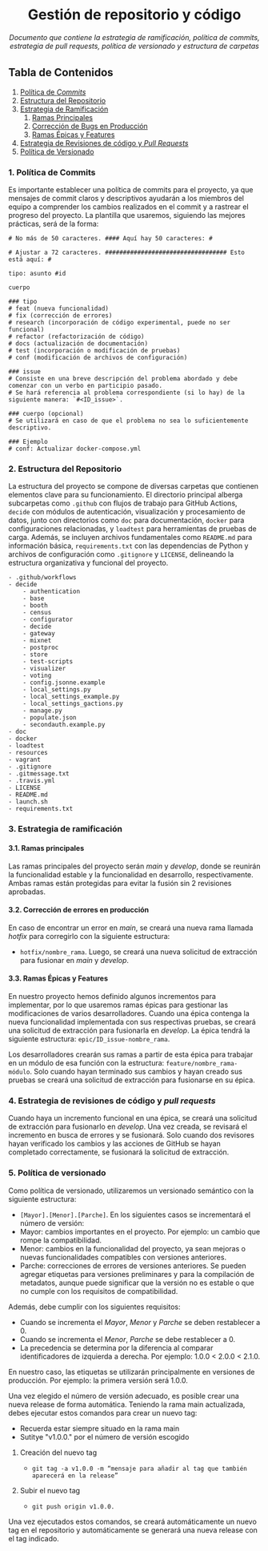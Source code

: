 <h1 align="center">Gestión de repositorio y código</h1>
<h6 align="center">Documento que contiene la estrategia de ramificación, política de commits, estrategia de pull requests, política de versionado y estructura de carpetas</h6>

## Tabla de Contenidos

1. [Política de *Commits*](#id1)
2. [Estructura del Repositorio](#id2)
3. [Estrategia de Ramificación](#id3)
    1. [Ramas Principales](#id3.1)
    2. [Corrección de Bugs en Producción](#id3.2)
    3. [Ramas Épicas y Features](#id3.3)
4. [Estrategia de Revisiones de código y *Pull Requests*](#id4)
5. [Política de Versionado](#id5)

 <div id='id1'/>

### 1. Política de Commits
Es importante establecer una política de commits para el proyecto, ya que mensajes de commit claros y descriptivos ayudarán a los miembros del equipo a comprender los cambios realizados en el commit y a rastrear el progreso del proyecto. La plantilla que usaremos, siguiendo las mejores prácticas, será de la forma:

```
# No más de 50 caracteres. #### Aquí hay 50 caracteres: #

# Ajustar a 72 caracteres. ################################## Esto está aquí: #

tipo: asunto #id

cuerpo

### tipo
# feat (nueva funcionalidad)
# fix (corrección de errores)
# research (incorporación de código experimental, puede no ser funcional)
# refactor (refactorización de código)
# docs (actualización de documentación)
# test (incorporación o modificación de pruebas)
# conf (modificación de archivos de configuración)

### issue
# Consiste en una breve descripción del problema abordado y debe comenzar con un verbo en participio pasado.
# Se hará referencia al problema correspondiente (si lo hay) de la siguiente manera: `#<ID_issue>`.

### cuerpo (opcional)
# Se utilizará en caso de que el problema no sea lo suficientemente descriptivo.

### Ejemplo
# conf: Actualizar docker-compose.yml
```
<div id='id2'/>

### 2. Estructura del Repositorio
La estructura del proyecto se compone de diversas carpetas que contienen elementos clave para su funcionamiento. El directorio principal alberga subcarpetas como `.github` con flujos de trabajo para GitHub Actions, `decide` con módulos de autenticación, visualización y procesamiento de datos, junto con directorios como `doc` para documentación, `docker` para configuraciones relacionadas, y `loadtest` para herramientas de pruebas de carga. Además, se incluyen archivos fundamentales como `README.md` para información básica, `requirements.txt` con las dependencias de Python y archivos de configuración como `.gitignore` y `LICENSE`, delineando la estructura organizativa y funcional del proyecto.

```
- .github/workflows
- decide
	- authentication
	- base
	- booth
	- census
	- configurator
	- decide
	- gateway
	- mixnet
	- postproc
	- store
	- test-scripts
	- visualizer
	- voting
	- config.jsonne.example
	- local_settings.py
	- local_settings_example.py
	- local_settings_gactions.py
	- manage.py
	- populate.json
	- secondauth.example.py
- doc
- docker
- loadtest
- resources
- vagrant
- .gitignore
- .gitmessage.txt
- .travis.yml
- LICENSE
- README.md
- launch.sh
- requirements.txt
```
<div id='id3'/>

### 3. Estrategia de ramificación
<div id='id3.1'/>

#### 3.1. Ramas principales

Las ramas principales del proyecto serán *main* y *develop*, donde se reunirán la funcionalidad estable y la funcionalidad en desarrollo, respectivamente. Ambas ramas están protegidas para evitar la fusión sin 2 revisiones aprobadas.

<div id='id3.2'/>

#### 3.2. Corrección de errores en producción

En caso de encontrar un error en *main*, se creará una nueva rama llamada *hotfix* para corregirlo con la siguiente estructura:
- `hotfix/nombre_rama`.
Luego, se creará una nueva solicitud de extracción para fusionar en *main* y *develop*.

<div id='id3.3'/>

#### 3.3. Ramas Épicas y Features

En nuestro proyecto hemos definido algunos incrementos para implementar, por lo que usaremos ramas épicas para gestionar las modificaciones de varios desarrolladores. Cuando una épica contenga la nueva funcionalidad implementada con sus respectivas pruebas, se creará una solicitud de extracción para fusionarla en *develop*. La épica tendrá la siguiente estructura: `epic/ID_issue-nombre_rama`.

Los desarrolladores crearán sus ramas a partir de esta épica para trabajar en un módulo de esa función con la estructura: `feature/nombre_rama-módulo`. Solo cuando hayan terminado sus cambios y hayan creado sus pruebas se creará una solicitud de extracción para fusionarse en su épica.

<div id='id4'/>

### 4. Estrategia de revisiones de código y *pull requests*

Cuando haya un incremento funcional en una épica, se creará una solicitud de extracción para fusionarlo en *develop*. Una vez creada, se revisará el incremento en busca de errores y se fusionará. Solo cuando dos revisores hayan verificado los cambios y las acciones de GitHub se hayan completado correctamente, se fusionará la solicitud de extracción.

<div id='id5'/>

### 5. Política de versionado

Como política de versionado, utilizaremos un versionado semántico con la siguiente estructura:
- `[Mayor].[Menor].[Parche]`.
En los siguientes casos se incrementará el número de versión:
- Mayor: cambios importantes en el proyecto. Por ejemplo: un cambio que rompe la compatibilidad.
- Menor: cambios en la funcionalidad del proyecto, ya sean mejoras o nuevas funcionalidades compatibles con versiones anteriores.
- Parche: correcciones de errores de versiones anteriores.
Se pueden agregar etiquetas para versiones preliminares y para la compilación de metadatos, aunque puede significar que la versión no es estable o que no cumple con los requisitos de compatibilidad.

Además, debe cumplir con los siguientes requisitos:
- Cuando se incrementa el *Mayor*, *Menor* y *Parche* se deben restablecer a 0.
- Cuando se incrementa el *Menor*, *Parche* se debe restablecer a 0.
- La precedencia se determina por la diferencia al comparar identificadores de izquierda a derecha. Por ejemplo: 1.0.0 < 2.0.0 < 2.1.0.

En nuestro caso, las etiquetas se utilizarán principalmente en versiones de producción. Por ejemplo: la primera versión será 1.0.0.

Una vez elegido el número de versión adecuado, es posible crear una nueva release de forma automática. 
Teniendo la rama main actualizada, debes ejecutar estos comandos para crear un nuevo tag:

- Recuerda estar siempre situado en la rama main
- Sutitye "v1.0.0." por el número de versión escogido

1. Creación del nuevo tag
    - `git tag -a v1.0.0 -m “mensaje para añadir al tag que también aparecerá en la release”`

2.  Subir el nuevo tag
    - `git push origin v1.0.0.`

Una vez ejecutados estos comandos, se creará automáticamente un nuevo tag en el repositorio y automáticamente se generará una nueva release con el tag indicado.